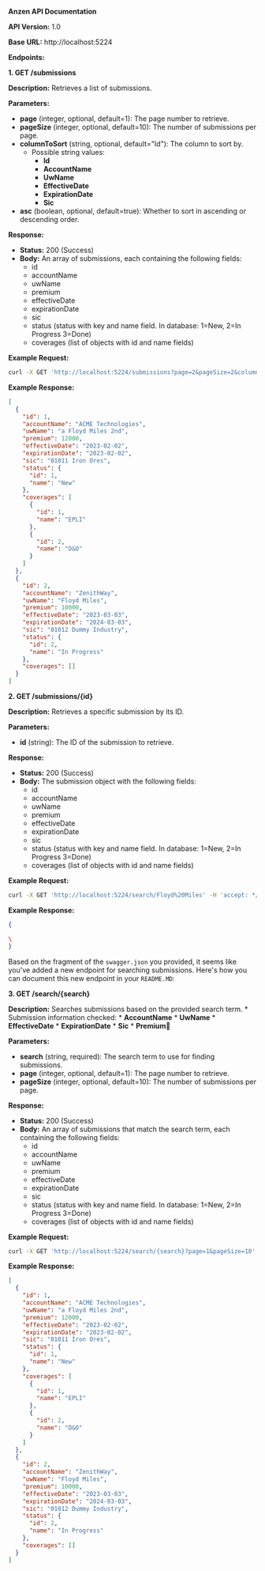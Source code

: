  **Anzen API Documentation**

**API Version:** 1.0

**Base URL:** http://localhost:5224

**Endpoints:**

**1. GET /submissions**

**Description:** Retrieves a list of submissions.

**Parameters:**

* **page** (integer, optional, default=1): The page number to retrieve.
* **pageSize** (integer, optional, default=10): The number of submissions per page.
* **columnToSort** (string, optional, default="Id"): The column to sort by.
    * Possible string values:
        * **Id**
        * **AccountName**
        * **UwName**
        * **EffectiveDate**
        * **ExpirationDate**
        * **Sic**
* **asc** (boolean, optional, default=true): Whether to sort in ascending or descending order.

**Response:**

* **Status:** 200 (Success)
* **Body:** An array of submissions, each containing the following fields:
    * id
    * accountName
    * uwName
    * premium
    * effectiveDate
    * expirationDate
    * sic
    * status (status with key and name field. In database: 1=New, 2=In Progress 3=Done)
    * coverages (list of objects with id and name fields)

**Example Request:**

```bash
curl -X GET 'http://localhost:5224/submissions?page=2&pageSize=2&column=Id&asc=true' -H 'accept: */*'
```

**Example Response:**

```json
[
  {
    "id": 1,
    "accountName": "ACME Technologies",
    "uwName": "a Floyd Miles 2nd",
    "premium": 12000,
    "effectiveDate": "2023-02-02",
    "expirationDate": "2023-02-02",
    "sic": "01011 Iron Ores",
    "status": {
      "id": 1,
      "name": "New"
    },
    "coverages": [
      {
        "id": 1,
        "name": "EPLI"
      },
      {
        "id": 2,
        "name": "D&O"
      }
    ]
  },
  {
    "id": 2,
    "accountName": "ZenithWay",
    "uwName": "Floyd Miles",
    "premium": 10000,
    "effectiveDate": "2023-03-03",
    "expirationDate": "2024-03-03",
    "sic": "01012 Dummy Industry",
    "status": {
      "id": 2,
      "name": "In Progress"
    },
    "coverages": []
  }
]
```

**2. GET /submissions/{id}**

**Description:** Retrieves a specific submission by its ID.

**Parameters:**

* **id** (string): The ID of the submission to retrieve.

**Response:**

* **Status:** 200 (Success)
* **Body:** The submission object with the following fields:
    * id
    * accountName
    * uwName
    * premium
    * effectiveDate
    * expirationDate
    * sic
    * status (status with key and name field. In database: 1=New, 2=In Progress 3=Done)
    * coverages (list of objects with id and name fields)

**Example Request:**

```bash
curl -X GET 'http://localhost:5224/search/Floyd%20Miles' -H 'accept: */*'
```

**Example Response:**

```json
{

\
}
```
Based on the fragment of the `swagger.json` you provided, it seems like you've added a new endpoint for searching submissions. Here's how you can document this new endpoint in your `README.MD`:

**3. GET /search/{search}**

**Description:** Searches submissions based on the provided search term.
    * Submission information checked:
        * **AccountName**
        * **UwName**
        * **EffectiveDate**
        * **ExpirationDate**
        * **Sic** 
        * **Premium💸** 

**Parameters:**

* **search** (string, required): The search term to use for finding submissions.
* **page** (integer, optional, default=1): The page number to retrieve.
* **pageSize** (integer, optional, default=10): The number of submissions per page.

**Response:**

* **Status:** 200 (Success)
* **Body:** An array of submissions that match the search term, each containing the following fields:
    * id
    * accountName
    * uwName
    * premium
    * effectiveDate
    * expirationDate
    * sic
    * status (status with key and name field. In database: 1=New, 2=In Progress 3=Done)
    * coverages (list of objects with id and name fields)

**Example Request:**

```bash
curl -X GET 'http://localhost:5224/search/{search}?page=1&pageSize=10' -H 'accept: */*'
```

**Example Response:**

```json
[
  {
    "id": 1,
    "accountName": "ACME Technologies",
    "uwName": "a Floyd Miles 2nd",
    "premium": 12000,
    "effectiveDate": "2023-02-02",
    "expirationDate": "2023-02-02",
    "sic": "01011 Iron Ores",
    "status": {
      "id": 1,
      "name": "New"
    },
    "coverages": [
      {
        "id": 1,
        "name": "EPLI"
      },
      {
        "id": 2,
        "name": "D&O"
      }
    ]
  },
  {
    "id": 2,
    "accountName": "ZenithWay",
    "uwName": "Floyd Miles",
    "premium": 10000,
    "effectiveDate": "2023-03-03",
    "expirationDate": "2024-03-03",
    "sic": "01012 Dummy Industry",
    "status": {
      "id": 2,
      "name": "In Progress"
    },
    "coverages": []
  }
]
```
